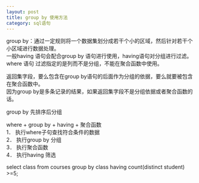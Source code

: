 ```yaml
---
layout: post
title: group by 使用方法
category: sql语句
---
```

group by：通过一定规则将一个数据集划分成若干个小的区域，然后针对若干个小区域进行数据处理。  一般having 语句会配合group by 语句进行使用，having语句对分组进行过滤。  where 语句 过滤指定的是列而不是分组，不能在聚合函数中使用。返回集字段，要么包含在group by语句的后面作为分组的依据，要么就要被包含在聚合函数中。  因为group by是多条记录的结果，如果返回集字段不是分组依据或者聚合函数的话。  group by 先排序后分组  where + group by + having + 聚合函数  1．	执行where子句查找符合条件的数据  2．	执行group by 分组  3．	执行聚合函数  4．	执行having 筛选  select class from courses group by class having count(distinct student) >=5;

